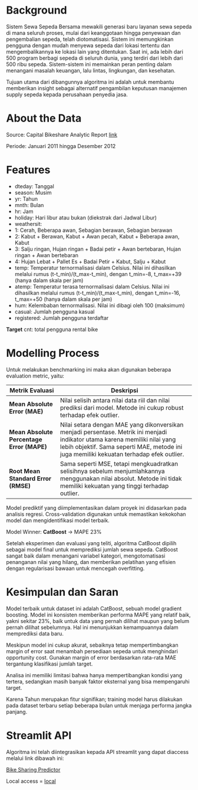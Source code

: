 # Background

Sistem Sewa Sepeda Bersama mewakili generasi baru layanan sewa sepeda di mana seluruh proses, mulai dari keanggotaan hingga penyewaan dan pengembalian sepeda, telah diotomatisasi. Sistem ini memungkinkan pengguna dengan mudah menyewa sepeda dari lokasi tertentu dan mengembalikannya ke lokasi lain yang ditentukan. Saat ini, ada lebih dari 500 program berbagi sepeda di seluruh dunia, yang terdiri dari lebih dari 500 ribu sepeda. Sistem-sistem ini memainkan peran penting dalam menangani masalah keuangan, lalu lintas, lingkungan, dan kesehatan.

Tujuan utama dari dibangunnya algoritma ini adalah untuk membantu memberikan insight sebagai alternatif pengambilan keputusan manajemen supply sepeda kepada perusahaan penyedia jasa.

# About the Data

Source: Capital Bikeshare Analytic Report  [link](https://www.kaggle.com/datasets/marklvl/bike-sharing-dataset)


Periode: Januari 2011 hingga Desember 2012

# Features
- dteday: Tanggal
- season: Musim 
- yr: Tahun
- mnth: Bulan 
- hr: Jam
- holiday: Hari libur atau bukan (diekstrak dari Jadwal Libur)
- weathersit:
- 1: Cerah, Beberapa awan, Sebagian berawan, Sebagian berawan
- 2: Kabut + Berawan, Kabut + Awan pecah, Kabut + Beberapa awan, Kabut
- 3: Salju ringan, Hujan ringan + Badai petir + Awan bertebaran, Hujan ringan + Awan bertebaran
- 4: Hujan Lebat + Pallet Es + Badai Petir + Kabut, Salju + Kabut
- temp: Temperatur ternormalisasi dalam Celsius. Nilai ini dihasilkan melalui rumus (t-t_min)/(t_max-t_min), dengan t_min=-8, t_max=+39 (hanya dalam skala per jam)
- atemp: Temperatur terasa ternormalisasi dalam Celsius. Nilai ini dihasilkan melalui rumus (t-t_min)/(t_max-t_min), dengan t_min=-16, t_max=+50 (hanya dalam skala per jam)
- hum: Kelembaban ternormalisasi. Nilai ini dibagi oleh 100 (maksimum)
- casual: Jumlah pengguna kasual
- registered: Jumlah pengguna terdaftar

**Target**
cnt: total pengguna rental bike

# Modelling Process

Untuk melakukan benchmarking ini maka akan digunakan beberapa evaluation metric, yaitu:

| **Metrik Evaluasi**                    | **Deskripsi**                                                                                           |
|---------------------------------------|---------------------------------------------------------------------------------------------------------|
| **Mean Absolute Error (MAE)**          | Nilai selisih antara nilai data riil dan nilai prediksi dari model. Metode ini cukup robust terhadap efek outlier. |
| **Mean Absolute Percentage Error (MAPE)** | Nilai setara dengan MAE yang dikonversikan menjadi persentase. Metrik ini menjadi indikator utama karena memiliki nilai yang lebih objektif. Sama seperti MAE, metode ini juga memiliki kekuatan terhadap efek outlier. |
| **Root Mean Standard Error (RMSE)**    | Sama seperti MSE, tetapi mengkuadratkan selisihnya sebelum menjumlahkannya menggunakan nilai absolut. Metode ini tidak memiliki kekuatan yang tinggi terhadap outlier. |


Model prediktif yang diimplementasikan dalam proyek ini didasarkan pada analisis regresi. Cross-validation digunakan untuk memastikan kekokohan model dan mengidentifikasi model terbaik.

Model Winner: **CatBoost** -> MAPE 23%

Setelah eksperimen dan evaluasi yang teliti, algoritma CatBoost dipilih sebagai model final untuk memprediksi jumlah sewa sepeda. CatBoost sangat baik dalam menangani variabel kategori, mengotomatisasi penanganan nilai yang hilang, dan memberikan pelatihan yang efisien dengan regularisasi bawaan untuk mencegah overfitting.

# Kesimpulan dan Saran

Model terbaik untuk dataset ini adalah CatBoost, sebuah model gradient boosting. Model ini konsisten memberikan performa MAPE yang relatif baik, yakni sekitar 23%, baik untuk data yang pernah dilihat maupun yang belum pernah dilihat sebelumnya. Hal ini menunjukkan kemampuannya dalam memprediksi data baru.

Meskipun model ini cukup akurat, sebaiknya tetap mempertimbangkan margin of error saat menambah persediaan sepeda untuk menghindari opportunity cost. Gunakan margin of error berdasarkan rata-rata MAE tergantung klasifikasi jumlah target.

Analisa ini memiliki limitasi bahwa hanya mempertibangkan kondisi yang tertera, sedangkan masih banyak faktor eksternal yang bisa mempengaruhi target.

Karena Tahun merupakan fitur signifikan; training model harus dilakukan pada dataset terbaru setiap beberapa bulan untuk menjaga performa jangka panjang.


# Streamlit API
Algoritma ini telah diintegrasikan kepada API streamlit yang dapat diaccess melalui link dibawah ini:

[Bike Sharing Predictor](https://bikesharingpredictor.streamlit.app/)

Local access = [local](http://localhost:8501/)
